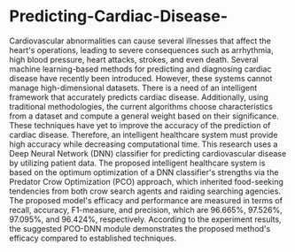 # Predicting-Cardiac-Disease-
  Cardiovascular abnormalities can cause several illnesses that affect the heart's operations, leading to severe consequences such as 
arrhythmia, high blood pressure, heart attacks, strokes, and even death. Several machine learning-based methods for predicting and 
diagnosing cardiac disease have recently been introduced. However, these systems cannot manage high-dimensional datasets.
There is a need of an intelligent framework that accurately predicts cardiac disease. Additionally, using traditional methodologies, 
the current algorithms choose characteristics from a dataset and compute a general weight based on their significance. 
These techniques have yet to improve the accuracy of the prediction of cardiac disease. Therefore, an intelligent healthcare system must 
provide high accuracy while decreasing computational time. This research uses a Deep Neural Network (DNN) classifier for predicting 
cardiovascular disease by utilizing patient data. The proposed intelligent healthcare system is based on the optimum optimization 
of a DNN classifier's strengths via the Predator Crow Optimization (PCO) approach, which inherited food-seeking tendencies from both 
crow search agents and raiding searching agencies. The proposed model's efficacy and performance are measured in terms of recall, 
accuracy, F1-measure, and precision, which are 96.665%, 97.526%, 97.095%, and 96.424%, respectively. According to the experiment results,
the suggested PCO-DNN module demonstrates the proposed method's efficacy compared to established techniques.
